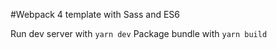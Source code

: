 #Webpack 4 template with Sass and ES6



Run dev server with `yarn dev`
Package bundle with `yarn build`
